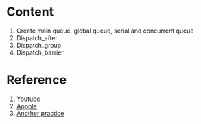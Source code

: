 # Content
1. Create main queue, global queue, serial and concurrent queue
2. Dispatch_after
3. Dispatch_group
4. Dispatch_barrier

# Reference
1. [Youtube](https://www.youtube.com/watch?v=ks5V3BTOobc)
2. [Appple](https://developer.apple.com/library/ios/documentation/General/Conceptual/ConcurrencyProgrammingGuide/Introduction/Introduction.html#//apple_ref/doc/uid/TP40008091-CH1-SW1)
3. [Another practice](http://amattn.com/p/grand_central_dispatch_gcd_summary_syntax_best_practices.html)
